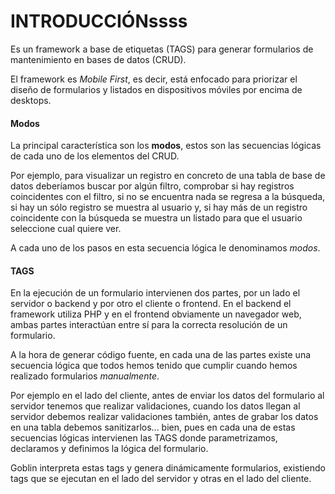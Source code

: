 # INTRODUCCIÓNssss

Es un framework a base de etiquetas (TAGS) para generar formularios de mantenimiento en bases de datos (CRUD).

El framework es _Mobile First_, es decir, está enfocado para priorizar el diseño de formularios y listados en dispositivos móviles por encima de desktops.

#### Modos

La principal característica son los **modos**, estos son las secuencias lógicas de cada uno de los elementos del CRUD.

Por ejemplo, para visualizar un registro en concreto de una tabla de base de datos deberíamos buscar por algún filtro, comprobar si hay registros coincidentes con el filtro, si no se encuentra nada se regresa a la búsqueda, si hay un sólo registro se muestra al usuario y, si hay más de un registro coincidente con la búsqueda se muestra un listado para que el usuario seleccione cual quiere ver.

A cada uno de los pasos en esta secuencia lógica le denominamos _modos_.

#### TAGS

En la ejecución de un formulario intervienen dos partes, por un lado el servidor o backend y por otro el cliente o frontend. En el backend el framework utiliza PHP y en el frontend obviamente un navegador web, ambas partes interactúan entre sí para la correcta resolución de un formulario.

A la hora de generar código fuente, en cada una de las partes existe una secuencia lógica que todos hemos tenido que cumplir cuando hemos realizado formularios _manualmente_.

Por ejemplo en el lado del cliente, antes de enviar los datos del formulario al servidor tenemos que realizar validaciones, cuando los datos llegan al servidor debemos realizar validaciones también, antes de grabar los datos en una tabla debemos sanitizarlos... bien, pues en cada una de estas secuencias lógicas intervienen las TAGS donde parametrizamos, declaramos y definimos la lógica del formulario.

Goblin interpreta estas tags y genera dinámicamente formularios, existiendo tags que se ejecutan en el lado del servidor y otras en el lado del cliente.